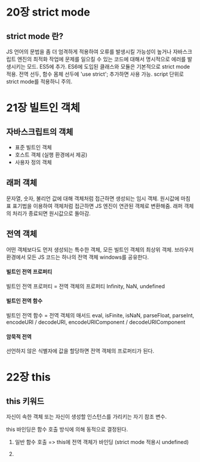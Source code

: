 # 20장 strict mode

## strict mode 란?

JS 언어의 문법을 좀 더 엄격하게 적용하여 오류를 발생시킬 가능성이 높거나 자바스크립트 엔진의 최적화 작업에 문제를 일으킬 수 있는 코드에 대해서 명시적으로 에러를 발생시키는 모드. ES5에 추가.
ES6에 도입된 클래스와 모듈은 기본적으로 strict mode 적용.
전역 선두, 함수 몸체 선두에 'use strict'; 추가하면 사용 가능.
script 단위로 strict mode를 적용하니 주의.

# 21장 빌트인 객체

## 자바스크립트의 객체

- 표준 빌트인 객체
- 호스트 객체 (실행 환경에서 제공)
- 사용자 정의 객체

## 래퍼 객체

문자열, 숫자, 불리언 값에 대해 객체처럼 접근하면 생성되는 임시 객체. 원시값에 마침표 표기법을 이용하여 객체처럼 접근하면 JS 엔진이 연관된 객체로 변환해줌. 래퍼 객체의 처리가 종료되면 원시값으로 돌아감.

## 전역 객체

어떤 객체보다도 먼저 생성되는 특수한 객체, 모든 빌트인 객체의 최상위 객체.
브라우저 환경에서 모든 JS 코드는 하나의 전역 객체 windows를 공유한다.

#### 빌트인 전역 프로퍼티

빌트인 전역 프로퍼티 = 전역 객체의 프로퍼티
Infinity, NaN, undefined

#### 빌트인 전역 함수

빌트인 전역 함수 = 전역 객체의 매서드
eval, isFinite, isNaN, parseFloat, parseInt, encodeURI / decodeURI, encodeURIComponent / decodeURIComponent

#### 암묵적 전역

선언하지 않은 식별자에 값을 할당하면 전역 객체의 프로퍼티가 된다.

# 22장 this

## this 키워드

자신이 속한 객체 또는 자신이 생성할 인스턴스를 가리키는 자기 참조 변수.

this 바인딩은 함수 호출 방식에 의해 동적으로 결정된다.

1. 일반 함수 호출 => this에 전역 객체가 바인딩 (strict mode 적용시 undefined)

2.
